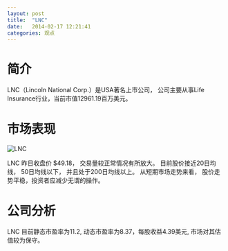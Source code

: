 ```yaml
---
layout: post
title:  "LNC"
date:   2014-02-17 12:21:41
categories: 观点
---
```


# 简介
LNC（Lincoln National Corp.）是USA著名上市公司，
公司主要从事Life Insurance行业，当前市值12961.19百万美元。

# 市场表现

![LNC](http://finviz.com/chart.ashx?t=LNC&ty=c&ta=1&p=d&s=l)

LNC 昨日收盘价 $49.18，
交易量较正常情况有所放大。
目前股价接近20日均线，
50日均线以下，
并且处于200日均线以上。
从短期市场走势来看，
股价走势平稳，投资者应减少无谓的操作。

# 公司分析
LNC 目前静态市盈率为11.2, 动态市盈率为8.37，每股收益4.39美元,
市场对其估值较为保守。
